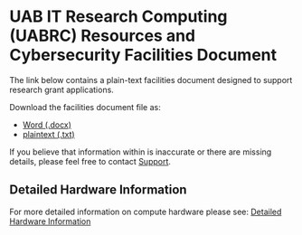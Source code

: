 # UAB IT Research Computing (UABRC) Resources and Cybersecurity Facilities Document

The link below contains a plain-text facilities document designed to support research grant applications.

Download the facilities document file as:

- [Word (.docx)](./res/facilities.docx)
- [plaintext (.txt)](./res/facilities.txt)

If you believe that information within is inaccurate or there are missing details, please feel free to contact [Support](../help/support.md).

## Detailed Hardware Information

For more detailed information on compute hardware please see: [Detailed Hardware Information](../cheaha/hardware.md#details)
